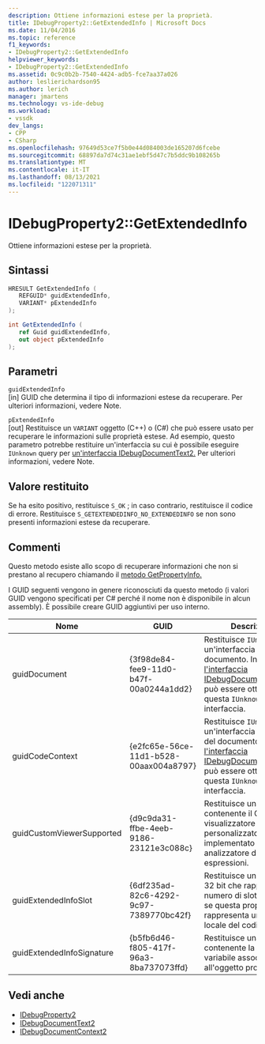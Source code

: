 ```yaml
---
description: Ottiene informazioni estese per la proprietà.
title: IDebugProperty2::GetExtendedInfo | Microsoft Docs
ms.date: 11/04/2016
ms.topic: reference
f1_keywords:
- IDebugProperty2::GetExtendedInfo
helpviewer_keywords:
- IDebugProperty2::GetExtendedInfo
ms.assetid: 0c9c0b2b-7540-4424-adb5-fce7aa37a026
author: leslierichardson95
ms.author: lerich
manager: jmartens
ms.technology: vs-ide-debug
ms.workload:
- vssdk
dev_langs:
- CPP
- CSharp
ms.openlocfilehash: 97649d53ce7f5b0e44d084003de165207d6fcebe
ms.sourcegitcommit: 68897da7d74c31ae1ebf5d47c7b5ddc9b108265b
ms.translationtype: MT
ms.contentlocale: it-IT
ms.lasthandoff: 08/13/2021
ms.locfileid: "122071311"
---
```

# <a name="idebugproperty2getextendedinfo"></a>IDebugProperty2::GetExtendedInfo
Ottiene informazioni estese per la proprietà.

## <a name="syntax"></a>Sintassi

```cpp
HRESULT GetExtendedInfo ( 
   REFGUID* guidExtendedInfo,
   VARIANT* pExtendedInfo
);
```

```csharp
int GetExtendedInfo ( 
   ref Guid guidExtendedInfo,
   out object pExtendedInfo
);
```

## <a name="parameters"></a>Parametri
`guidExtendedInfo`\
[in] GUID che determina il tipo di informazioni estese da recuperare. Per ulteriori informazioni, vedere Note.

`pExtendedInfo`\
[out] Restituisce un `VARIANT` oggetto (C++) o (C#) che può essere usato per recuperare le informazioni sulle proprietà estese. Ad esempio, questo parametro potrebbe restituire un'interfaccia su cui è possibile eseguire `IUnknown` query per [un'interfaccia IDebugDocumentText2.](../../../extensibility/debugger/reference/idebugdocumenttext2.md) Per ulteriori informazioni, vedere Note.

## <a name="return-value"></a>Valore restituito
 Se ha esito positivo, restituisce `S_OK` ; in caso contrario, restituisce il codice di errore. Restituisce `S_GETEXTENDEDINFO_NO_EXTENDEDINFO` se non sono presenti informazioni estese da recuperare.

## <a name="remarks"></a>Commenti
 Questo metodo esiste allo scopo di recuperare informazioni che non si prestano al recupero chiamando il [metodo GetPropertyInfo.](../../../extensibility/debugger/reference/idebugproperty2-getpropertyinfo.md)

 I GUID seguenti vengono in genere riconosciuti da questo metodo (i valori GUID vengono specificati per C# perché il nome non è disponibile in alcun assembly). È possibile creare GUID aggiuntivi per uso interno.

|Nome|GUID|Descrizione|
|----------|----------|-----------------|
|guidDocument|{3f98de84-fee9-11d0-b47f-00a0244a1dd2}|Restituisce `IUnknown` un'interfaccia al documento. In genere, [l'interfaccia IDebugDocumentText2](../../../extensibility/debugger/reference/idebugdocumenttext2.md) può essere ottenuta da questa `IUnknown` interfaccia.|
|guidCodeContext|{e2fc65e-56ce-11d1-b528-00aax004a8797}|Restituisce `IUnknown` un'interfaccia al contesto del documento. In genere, [l'interfaccia IDebugDocumentContext2](../../../extensibility/debugger/reference/idebugdocumentcontext2.md) può essere ottenuta da questa `IUnknown` interfaccia.|
|guidCustomViewerSupported|{d9c9da31-ffbe-4eeb-9186-23121e3c088c}|Restituisce una stringa contenente il CLSID di un visualizzatore personalizzato, in genere implementato da un analizzatore di espressioni.|
|guidExtendedInfoSlot|{6df235ad-82c6-4292-9c97-7389770bc42f}|Restituisce un numero a 32 bit che rappresenta il numero di slot desiderato se questa proprietà rappresenta un indirizzo locale del codice gestito.|
|guidExtendedInfoSignature|{b5fb6d46-f805-417f-96a3-8ba737073ffd}|Restituisce una stringa contenente la firma della variabile associata all'oggetto proprietà.|

## <a name="see-also"></a>Vedi anche
- [IDebugProperty2](../../../extensibility/debugger/reference/idebugproperty2.md)
- [IDebugDocumentText2](../../../extensibility/debugger/reference/idebugdocumenttext2.md)
- [IDebugDocumentContext2](../../../extensibility/debugger/reference/idebugdocumentcontext2.md)
